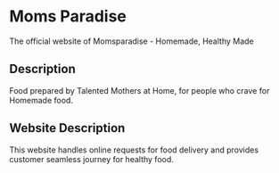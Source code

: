 # Moms Paradise
The official website of Momsparadise - Homemade, Healthy Made

## Description
Food prepared by Talented Mothers at Home, for people who crave for Homemade food.

## Website Description
This website handles online requests for food delivery and provides customer seamless journey for healthy food.
